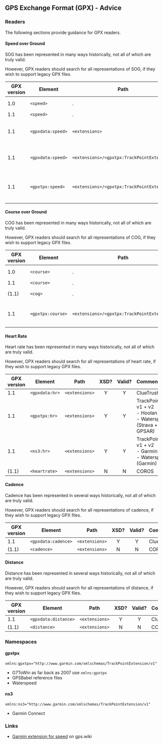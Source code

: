 ## GPS Exchange Format (GPX) - Advice

### Readers

The following sections provide guidance for GPX readers.



#### Speed over Ground

SOG has been represented in many ways historically, not all of which are truly valid.

However, GPX readers should search for all representations of SOG, if they wish to support legacy GPX files.

| GPX version | Element           | Path                                        | XSD? | Valid? | Comment                                                      |
| ----------- | ----------------- | ------------------------------------------- | :---: | :----------------------------------------------------------: | :---------------------------------------------------------- |
| 1.0         | `<speed>`         | .                                           | Y | Y | Original representation                  |
| 1.1         | `<speed>`         | .                                           | N | N | Common hack                   |
| 1.1         | `<gpxdata:speed>` | `<extensions>`                              | N | (N) | Invented for Suunto + GPSAR<br />- Motion GPS, prior to FW 3085 |
| 1.1         | `<gpxdata:speed>` | `<extensions>/<gpxtpx:TrackPointExtension>` | N | N | Invalidates TrackPointExtension<br />- Waterspeed (GPSAR) |
| 1.1         | `<gpxtpx:speed>`  | `<extensions>/<gpxtpx:TrackPointExtension>` | Y | Y | TrackPointExtension v2<br />- Hoolan<br />- Waterspeed (Strava + Google) |



#### Course over Ground

COG has been represented in many ways historically, not all of which are truly valid.

However, GPX readers should search for all representations of COG, if they wish to support legacy GPX files.

| GPX version | Element           | Path                                        | XSD? | Valid? | Comment                                                      |
| ----------- | ----------------- | ------------------------------------------- | :---: | :----------------------------------------------------------: | :---------------------------------------------------------- |
| 1.0         | `<course>`    | .                                           | Y | Y | Original representation                  |
| 1.1         | `<course>`   | .                                           | N | N | Common hack                   |
| (1.1) | `<cog>` | . | N | N | - GPSResults<br />- COROS |
| 1.1         | `<gpxtpx:course>` | `<extensions>/<gpxtpx:TrackPointExtension>` | Y | Y | TrackPointExtension v2<br />- Waterspeed (Strava + Google) |



#### Heart Rate

Heart rate has been represented in many ways historically, not all of which are truly valid.

However, GPX readers should search for all representations of heart rate, if they wish to support legacy GPX files.

| GPX version | Element        | Path           | XSD? | Valid? | Comment                                                      |
| ----------- | -------------- | -------------- | :--: | :----: | :----------------------------------------------------------- |
| 1.1         | `<gpxdata:hr>` | `<extensions>` |  Y   |   Y    | ClueTrust                                                    |
| 1.1         | `<gpxtpx:hr>`  | `<extensions>` |  Y   |   Y    | TrackPointExtension v1 + v2<br />- Hoolan<br />- Waterspeed (Strava + Google + GPSAR) |
| 1.1         | `<ns3:hr>`     | `<extensions>` |  Y   |   Y    | TrackPointExtension v1 + v2<br />- Garmin Connect<br />- Waterspeed (Garmin) |
| (1.1)       | `<heartrate>`  | `<extensions>` |  N   |   N    | COROS                                                        |



#### Cadence

Cadence has been represented in several ways historically, not all of which are truly valid.

However, GPX readers should search for all representations of cadence, if they wish to support legacy GPX files.

| GPX version | Element             | Path           | XSD? | Valid? | Comment   |
| ----------- | ------------------- | -------------- | :--: | :----: | :-------- |
| 1.1         | `<gpxdata:cadence>` | `<extensions>` |  Y   |   Y    | ClueTrust |
| (1.1)       | `<cadence>`         | `<extensions>` |  N   |   N    | COROS     |



#### Distance

Distance has been represented in several ways historically, not all of which are truly valid.

However, GPX readers should search for all representations of distance, if they wish to support legacy GPX files.

| GPX version | Element              | Path           | XSD? | Valid? | Comment   |
| ----------- | -------------------- | -------------- | :--: | :----: | :-------- |
| 1.1         | `<gpxdata:distance>` | `<extensions>` |  Y   |   Y    | ClueTrust |
| (1.1)       | `<distance>`         | `<extensions>` |  N   |   N    | COROS     |



### Namespaces

#### gpxtpx

`xmlns:gpxtpx="http://www.garmin.com/xmlschemas/TrackPointExtension/v1"`

- G7ToWin as far back as 2007 use `xmlns:gpxtpx`
- GPSBabel reference files
- Waterspeed



#### ns3

`xmlns:ns3="http://www.garmin.com/xmlschemas/TrackPointExtension/v1"`

- Garmin Connect



### Links

- [Garmin extension for speed](https://code.google.com/archive/p/toolsdotnet/wikis/gpx.wiki) on gps.wiki
